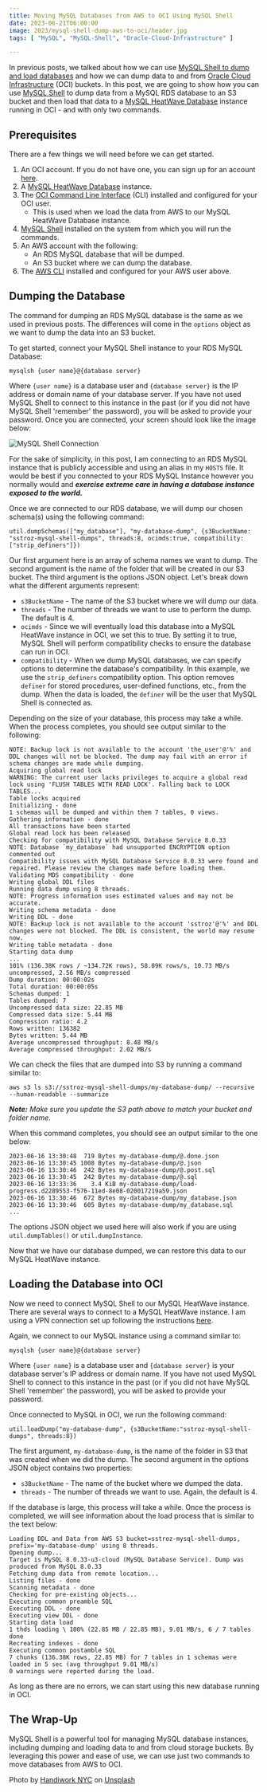 ```yaml
---
title: Moving MySQL Databases from AWS to OCI Using MySQL Shell
date: 2023-06-21T06:00:00
image: 2023/mysql-shell-dump-aws-to-oci/header.jpg
tags: [ "MySQL", "MySQL-Shell", "Oracle-Cloud-Infrastructure" ]

---
```


In previous posts, we talked about how we can use [MySQL Shell to dump and load databases](posts/2023/may/mysql-shell-threaded-dump/) and how we can dump data to and from [Oracle Cloud Infrastructure](/posts/2023/june/mysql-shell-dump-to-oci/) (OCI) buckets. In this post, we are going to show how you can use [MySQL Shell](https://dev.mysql.com/doc/mysql-shell/8.0/en/) to dump data from a MySQL RDS database to an S3 bucket and then load that data to a [MySQL HeatWave Database](https://www.mysql.com/cloud/) instance running in OCI - and with only two commands.

## Prerequisites

There are a few things we will need before we can get started.

1. An OCI account. If you do not have one, you can sign up for an account [here](https://www.oracle.com/cloud/free/).
2. A [MySQL HeatWave Database](https://www.mysql.com/cloud/) instance.
3. The [OCI Command Line Interface](https://docs.oracle.com/en-us/iaas/Content/API/SDKDocs/cliinstall.htm) (CLI) installed and configured for your OCI user.
   * This is used when we load the data from AWS to our MySQL HeatWave Database instance.
4. [MySQL Shell](https://dev.mysql.com/doc/mysql-shell/8.0/en/) installed on the system from which you will run the commands.
5. An AWS account with the following:
   * An RDS MySQL database that will be dumped.
   * An S3 bucket where we can dump the database.
6. The [AWS CLI](https://aws.amazon.com/cli/) installed and configured for your AWS user above.

## Dumping the Database

The command for dumping an RDS MySQL database is the same as we used in previous posts.
The differences will come in the `options` object as we want to dump the data into an S3 bucket.

To get started, connect your MySQL Shell instance to your RDS MySQL Database:

```shell
mysqlsh {user name}@{database server}
```

Where `{user name}` is a database user and `{database server}` is the IP address or domain name of your database server.
If you have not used MySQL Shell to connect to this instance in the past (or if you did not have MySQL Shell 'remember' the password), you will be asked to provide your password.
Once you are connected, your screen should look like the image below:

![MySQL Shell Connection](/assets/images/2023/mysql-shell-dump-aws-to-oci/image01.png "MySQL Shell Connection")

For the sake of simplicity, in this post, I am connecting to an RDS MySQL instance that is publicly accessible and using an alias in my `HOSTS` file.
It would be best if you connected to your RDS MySQL Instance however you normally would and ***exercise extreme care in having a database instance exposed to the world.***

Once we are connected to our RDS database, we will dump our chosen schema(s) using the following command:

```shell
util.dumpSchemas(["my_database"], "my-database-dump", {s3BucketName: "sstroz-mysql-shell-dumps", threads:8, ocimds:true, compatibility: ["strip_definers"]})
```

Our first argument here is an array of schema names we want to dump.
The second argument is the name of the folder that will be created in our S3 bucket.
The third argument is the options JSON object.
Let's break down what the different arguments represent:
* `s3BucketName` - The name of the S3 bucket where we will dump our data.
* `threads` - The number of threads we want to use to perform the dump. The default is 4.
* `ocimds` - Since we will eventually load this database into a MySQL HeatWave instance in OCI, we set this to true. By setting it to true, MySQL Shell will perform compatibility checks to ensure the database can run in OCI.
* `compatibility` - When we dump MySQL databases, we can specify options to determine the database's compatibility. In this example, we use the `strip_definers` compatibility option. This option removes `definer` for stored procedures, user-defined functions, etc., from the dump. When the data is loaded, the `definer` will be the user that MySQL Shell is connected as.

Depending on the size of your database, this process may take a while.
When the process completes, you should see output similar to the following:

```text
NOTE: Backup lock is not available to the account 'the_user'@'%' and DDL changes will not be blocked. The dump may fail with an error if schema changes are made while dumping.
Acquiring global read lock
WARNING: The current user lacks privileges to acquire a global read lock using 'FLUSH TABLES WITH READ LOCK'. Falling back to LOCK TABLES...
Table locks acquired
Initializing - done 
1 schemas will be dumped and within them 7 tables, 0 views.
Gathering information - done 
All transactions have been started
Global read lock has been released
Checking for compatibility with MySQL Database Service 8.0.33
NOTE: Database `my_database` had unsupported ENCRYPTION option commented out
Compatibility issues with MySQL Database Service 8.0.33 were found and repaired. Please review the changes made before loading them.
Validating MDS compatibility - done       
Writing global DDL files
Running data dump using 8 threads.
NOTE: Progress information uses estimated values and may not be accurate.
Writing schema metadata - done       
Writing DDL - done       
NOTE: Backup lock is not available to the account 'sstroz'@'%' and DDL changes were not blocked. The DDL is consistent, the world may resume now.
Writing table metadata - done       
Starting data dump
...
101% (136.38K rows / ~134.72K rows), 58.09K rows/s, 10.73 MB/s uncompressed, 2.56 MB/s compressed
Dump duration: 00:00:02s                                                                         
Total duration: 00:00:05s                                                                        
Schemas dumped: 1                                                                                
Tables dumped: 7                                                                                 
Uncompressed data size: 22.85 MB                                                                 
Compressed data size: 5.44 MB                                                                    
Compression ratio: 4.2                                                                           
Rows written: 136382                                                                             
Bytes written: 5.44 MB                                                                           
Average uncompressed throughput: 8.48 MB/s                                                       
Average compressed throughput: 2.02 MB/s
```

We can check the files that are dumped into S3 by running a command similar to:

```shell
aws s3 ls s3://sstroz-mysql-shell-dumps/my-database-dump/ --recursive --human-readable --summarize
```

***Note:** Make sure you update the S3 path above to match your bucket and folder name.*

When this command completes, you should see an output similar to the one below:

```text
2023-06-16 13:30:48  719 Bytes my-database-dump/@.done.json
2023-06-16 13:30:45 1008 Bytes my-database-dump/@.json
2023-06-16 13:30:46  242 Bytes my-database-dump/@.post.sql
2023-06-16 13:30:45  242 Bytes my-database-dump/@.sql
2023-06-16 13:33:36    3.4 KiB my-database-dump/load-progress.d2289553-f576-11ed-8e08-020017219a59.json
2023-06-16 13:30:46  672 Bytes my-database-dump/my_database.json
2023-06-16 13:30:46  605 Bytes my-database-dump/my_database.sql
...
```

The options JSON object we used here will also work if you are using `util.dumpTables()` or `util.dumpInstance`.

Now that we have our database dumped, we can restore this data to our MySQL HeatWave instance.

## Loading the Database into OCI

Now we need to connect MySQL Shell to our MySQL HeatWave instance.
There are several ways to connect to a MySQL HeatWave instance. I am using a VPN connection set up following the instructions [here](/posts/2023/april/mysql-database-access-openvpn/).

Again, we connect to our MySQL instance using a command similar to:

```shell
mysqlsh {user name}@{database server}
```

Where `{user name}` is a database user and `{database server}` is your database server's IP address or domain name.
If you have not used MySQL Shell to connect to this instance in the past (or if you did not have MySQL Shell 'remember' the password), you will be asked to provide your password.

Once connected to MySQL in OCI, we run the following command:

```shell
util.loadDump("my-database-dump", {s3BucketName:"sstroz-mysql-shell-dumps", threads:8})
```

The first argument, `my-database-dump`, is the name of the folder in S3 that was created when we did the dump.
The second argument in the options JSON object contains two properties:
* `s3BucketName` - The name of the bucket where we dumped the data.
* `threads` - The number of threads we want to use. Again, the default is 4.

If the database is large, this process will take a while.
Once the process is completed, we will see information about the load process that is similar to the text below:

```text
Loading DDL and Data from AWS S3 bucket=sstroz-mysql-shell-dumps, prefix='my-database-dump' using 8 threads.
Opening dump...
Target is MySQL 8.0.33-u3-cloud (MySQL Database Service). Dump was produced from MySQL 8.0.33
Fetching dump data from remote location...
Listing files - done 
Scanning metadata - done       
Checking for pre-existing objects...
Executing common preamble SQL
Executing DDL - done       
Executing view DDL - done       
Starting data load
1 thds loading \ 100% (22.85 MB / 22.85 MB), 9.01 MB/s, 6 / 7 tables done 
Recreating indexes - done       
Executing common postamble SQL                                           
7 chunks (136.38K rows, 22.85 MB) for 7 tables in 1 schemas were loaded in 5 sec (avg throughput 9.01 MB/s)
0 warnings were reported during the load.
```

As long as there are no errors, we can start using this new database running in OCI.

## The Wrap-Up

MySQL Shell is a powerful tool for managing MySQL database instances, including dumping and loading data to and from cloud storage buckets.
By leveraging this power and ease of use, we can use just two commands to move databases from AWS to OCI.

Photo by <a href="https://unsplash.com/de/@handiworknyc?utm_source=unsplash&utm_medium=referral&utm_content=creditCopyText">Handiwork NYC</a> on <a href="https://unsplash.com/photos/x6pnKtPZ-8s?utm_source=unsplash&utm_medium=referral&utm_content=creditCopyText">Unsplash</a>
